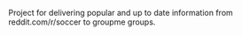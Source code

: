 Project for delivering popular and up to date information from reddit.com/r/soccer to groupme groups.